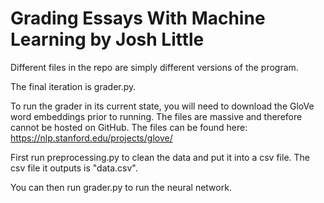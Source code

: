 # Grading Essays With Machine Learning by Josh Little

Different files in the repo are simply different versions of the program.

The final iteration is grader.py.

To run the grader in its current state, you will need to download the GloVe word embeddings prior to running.
The files are massive and therefore cannot be hosted on GitHub. The files can be found here: https://nlp.stanford.edu/projects/glove/

First run preprocessing.py to clean the data and put it into a csv file. The csv file it outputs is "data.csv".

You can then run grader.py to run the neural network.
